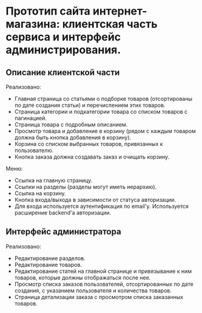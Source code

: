 # Прототип сайта интернет-магазина: клиентская часть сервиса и интерфейс администрирования.


## Описание клиентской части


Реализовано:

* Главная страница со статьями о подборке товаров (отсортированы по дате создания статьи)
  и перечислением этих товаров.
* Страница категории и подкатегории товара со списком товаров с пагинацией.
* Страница товара с подробным описанием.
* Просмотр товара и добавление в корзину (рядом с каждым товаром должна быть кнопка добавления в корзину).
* Корзина со списком выбранных товаров, привязанных к пользователю.
* Кнопка заказа должна создавать заказ и очищать корзину.
    
Меню:

* Ссылка на главную страницу.
* Ссылки на разделы (разделы могут иметь иерархию).
* Ссылка на корзину.
* Кнопка входа/выхода в зависимости от статуса авторизации. 
* Для входа используется аутентификация по email'у. Используется расширение backend'a авторизации.


## Интерфейс администратора

Реализовано:

* Редактирование разделов.
* Редактирование товаров.
* Редактирование статей на главной странице и привязывание к ним товаров,
  которые должны отображаться после нее.
* Просмотр списка заказов пользователей, отсортированных по дате создания,
    с указанием пользователя и количества товаров.
* Страница детализации заказа с просмотром списка заказанных товаров.
